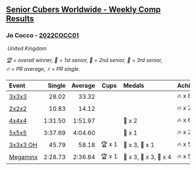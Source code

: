 <style>table {white-space: nowrap;}</style>
<link rel="stylesheet" type="text/css" href="/scw-comp/css/flags.css" />

## [Senior Cubers Worldwide - Weekly Comp Results](/scw-comp/results/)
### Jo Cocco - [2022COCC01](https://www.worldcubeassociation.org/persons/2022COCC01)

<i class="flag flag-GB" />&nbsp;United Kingdom

<span style="white-space: nowrap;">🏆 = overall winner</span>, <span style="white-space: nowrap;">🥇 = 1st senior</span>, <span style="white-space: nowrap;">🥈 = 2nd senior</span>, <span style="white-space: nowrap;">🥉 = 3rd senior</span>, <span style="white-space: nowrap;">🔥 = PR average</span>, <span style="white-space: nowrap;">⚡ = PR single</span>.

| Event | Single | Average | Cups | Medals | Achievements|
| :-- | --: | --: | :--: | :-- | :-- |
| [3x3x3](333.md) | 28.02 | 33.32 |  |  | 🔥 x 8, ⚡ x 7 |
| [2x2x2](222.md) | 10.83 | 14.12 |  |  | 🔥 x 2, ⚡ x 2 |
| [4x4x4](444.md) | 1:31.50 | 1:51.97 |  | 🥉 x 2 | 🔥 x 6, ⚡ x 9 |
| [5x5x5](555.md) | 3:37.69 | 4:04.60 |  | 🥉 x 1 | 🔥 x 2, ⚡ x 3 |
| [3x3x3 OH](333oh.md) | 45.79 | 58.18 | 🏆 x 1 | 🥇 x 3, 🥈 x 1 | 🔥 x 5, ⚡ x 6 |
| [Megaminx](minx.md) | 2:28.73 | 2:36.84 | 🏆 x 1 | 🥇 x 3, 🥈 x 3, 🥉 x 4 | 🔥 x 5, ⚡ x 6 |

<!-- Global site tag (gtag.js) - Google Analytics -->
<script async src="https://www.googletagmanager.com/gtag/js?id=UA-86348435-3"></script>
<script>window.dataLayer = window.dataLayer || []; function gtag() {dataLayer.push(arguments);} gtag('js', new Date()); gtag('config', 'UA-86348435-3');</script>
